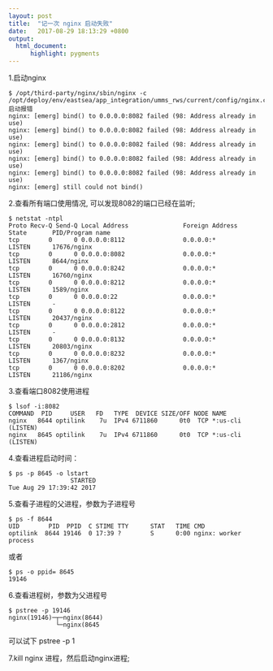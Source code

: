 ```yaml
---
layout: post
title:  "记一次 nginx 启动失败"
date:   2017-08-29 18:13:29 +0800
output:
  html_document:
      highlight: pygments
---
```



1.启动nginx
```{r, engine='sh', count_lines}
$ /opt/third-party/nginx/sbin/nginx -c /opt/deploy/env/eastsea/app_integration/umms_rws/current/config/nginx.conf 启动报错
nginx: [emerg] bind() to 0.0.0.0:8082 failed (98: Address already in use)
nginx: [emerg] bind() to 0.0.0.0:8082 failed (98: Address already in use)
nginx: [emerg] bind() to 0.0.0.0:8082 failed (98: Address already in use)
nginx: [emerg] bind() to 0.0.0.0:8082 failed (98: Address already in use)
nginx: [emerg] bind() to 0.0.0.0:8082 failed (98: Address already in use)
nginx: [emerg] still could not bind()
```


2.查看所有端口使用情况, 可以发现8082的端口已经在监听;
```{r, engine='sh', count_lines}
$ netstat -ntpl
Proto Recv-Q Send-Q Local Address               Foreign Address             State       PID/Program name   
tcp        0      0 0.0.0.0:8112                0.0.0.0:*                   LISTEN      17676/nginx         
tcp        0      0 0.0.0.0:8082                0.0.0.0:*                   LISTEN      8644/nginx          
tcp        0      0 0.0.0.0:8242                0.0.0.0:*                   LISTEN      16760/nginx         
tcp        0      0 0.0.0.0:8212                0.0.0.0:*                   LISTEN      1589/nginx          
tcp        0      0 0.0.0.0:22                  0.0.0.0:*                   LISTEN      -                   
tcp        0      0 0.0.0.0:8122                0.0.0.0:*                   LISTEN      20437/nginx         
tcp        0      0 0.0.0.0:2812                0.0.0.0:*                   LISTEN      -                   
tcp        0      0 0.0.0.0:8132                0.0.0.0:*                   LISTEN      20803/nginx         
tcp        0      0 0.0.0.0:8232                0.0.0.0:*                   LISTEN      1367/nginx          
tcp        0      0 0.0.0.0:8202                0.0.0.0:*                   LISTEN      21186/nginx
```

3.查看端口8082使用进程
```{r, engine='sh', count_lines}
$ lsof -i:8082
COMMAND  PID     USER   FD   TYPE  DEVICE SIZE/OFF NODE NAME
nginx   8644 optilink    7u  IPv4 6711860      0t0  TCP *:us-cli (LISTEN)
nginx   8645 optilink    7u  IPv4 6711860      0t0  TCP *:us-cli (LISTEN)
```

4.查看进程启动时间：
```{r, engine='sh', count_lines}
$ ps -p 8645 -o lstart
                 STARTED
Tue Aug 29 17:39:42 2017
```

5.查看子进程的父进程，参数为子进程号
```{r, engine='sh', count_lines}
$ ps -f 8644
UID        PID  PPID  C STIME TTY      STAT   TIME CMD
optilink  8644 19146  0 17:39 ?        S      0:00 nginx: worker process
```
或者
```{r, engine='sh', count_lines}
$ ps -o ppid= 8645
19146
```

6.查看进程树，参数为父进程号
```{r, engine='sh', count_lines}
$ pstree -p 19146
nginx(19146)─┬─nginx(8644)
             └─nginx(8645
```
可以试下 pstree -p 1

7.kill nginx 进程，然后启动nginx进程;
